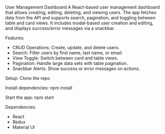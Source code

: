 User Management Dashboard
A React-based user management dashboard that allows creating, editing, deleting, and viewing users. The app fetches data from the  API and supports search, pagination, and toggling between table and card views. It includes modal-based user creation and editing, and displays success/error messages via a snackbar.

Features:
- CRUD Operations: Create, update, and delete users.
- Search: Filter users by first name, last name, or email.
- View Toggle: Switch between card and table views.
- Pagination: Handle large data sets with table pagination.
- Snackbar Alerts: Show success or error messages on actions.

Setup:
Clone the repo

Install dependencies: npm install

Start the app: npm start

Dependencies:
- React
- Redux
- Material UI
